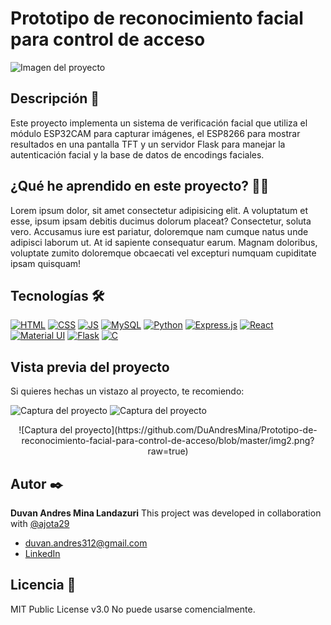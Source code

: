 # Prototipo de reconocimiento facial para control de acceso
![Imagen del proyecto](https://github.com/DuAndresMina/Prototipo-de-reconocimiento-facial-para-control-de-acceso/blob/master/download.gif?raw=true)

## Descripción 📑

Este proyecto implementa un sistema de verificación facial que utiliza el módulo ESP32CAM para capturar imágenes, el ESP8266 para mostrar resultados en una pantalla TFT y un servidor Flask para manejar la autenticación facial y la base de datos de encodings faciales.

## ¿Qué he aprendido en este proyecto? 🙇🏻 

Lorem ipsum dolor, sit amet consectetur adipisicing elit. A voluptatum et esse, ipsum ipsam debitis ducimus dolorum placeat? Consectetur, soluta vero. Accusamus iure est pariatur, doloremque nam cumque natus unde adipisci laborum ut. At id sapiente consequatur earum. Magnam doloribus, voluptate zumito doloremque obcaecati vel excepturi numquam cupiditate ipsam quisquam!

## Tecnologías 🛠
<!-- Iconos sacados de: https://github.com/hendrasob/badges/blob/master/README.md y https://github.com/alexandresanlim/Badges4-README.md-Profile -->
[![HTML](https://img.shields.io/badge/HTML5-E34F26?style=for-the-badge&logo=html5&logoColor=white)](https://es.wikipedia.org/wiki/HTML5)
[![CSS](https://img.shields.io/badge/CSS3-1572B6?style=for-the-badge&logo=css3&logoColor=white)](https://es.wikipedia.org/wiki/CSS)
[![JS](https://img.shields.io/badge/JavaScript-F7DF1E?style=for-the-badge&logo=javascript&logoColor=black)](https://es.wikipedia.org/wiki/JavaScript)
[![MySQL](https://img.shields.io/badge/MySQL-1572B6?style=for-the-badge&logo=MySQL&logoColor=white)](https://es.wikipedia.org/wiki/MySQL)
[![Python](https://img.shields.io/badge/Python-3776AB?style=for-the-badge&logo=python&logoColor=white)](https://es.wikipedia.org/wiki/Python)
[![Express.js](https://img.shields.io/badge/Express.js-404D59?style=for-the-badge)](https://es.wikipedia.org/wiki/Express.js)
[![React](https://img.shields.io/badge/React-20232A?style=for-the-badge&logo=react&logoColor=61DAFB)](https://es.wikipedia.org/wiki/react)
[![Material UI](https://img.shields.io/badge/Material--UI-0081CB?style=for-the-badge&logo=material-ui&logoColor=white)](https://es.wikipedia.org/wiki/Material_Design)
[![Flask](https://img.shields.io/badge/Flask-000000?style=for-the-badge&logo=flask&logoColor=white)](https://es.wikipedia.org/wiki/flask)
[![C](https://img.shields.io/badge/C-00599C?style=for-the-badge&logo=c&logoColor=white)]([https://es.wikipedia.org/wiki/C](https://es.wikipedia.org/wiki/C_(lenguaje_de_programación)))

## Vista previa del proyecto
Si quieres hechas un vistazo al proyecto, te recomiendo:

![Captura del proyecto](https://github.com/DuAndresMina/Prototipo-de-reconocimiento-facial-para-control-de-acceso/blob/master/IMG_7635.jpg?raw=true)
![Captura del proyecto](https://github.com/DuAndresMina/Prototipo-de-reconocimiento-facial-para-control-de-acceso/blob/master/IMG_7644.jpg?raw=true)
<div align="center">
  ![Captura del proyecto](https://github.com/DuAndresMina/Prototipo-de-reconocimiento-facial-para-control-de-acceso/blob/master/img2.png?raw=true)
</div>

## Autor ✒️
**Duvan Andres Mina Landazuri**
This project was developed in collaboration with [@ajota29](https://github.com/ajota29)

* [duvan.andres312@gmail.com](duvan.andres312@gmail.com)
* [LinkedIn]([https://www.linkedin.com/in/tu-url-de-linkedin/](https://www.linkedin.com/in/duvan-mina-644b13156/))


## Licencia 📄
MIT Public License v3.0
No puede usarse comencialmente.
